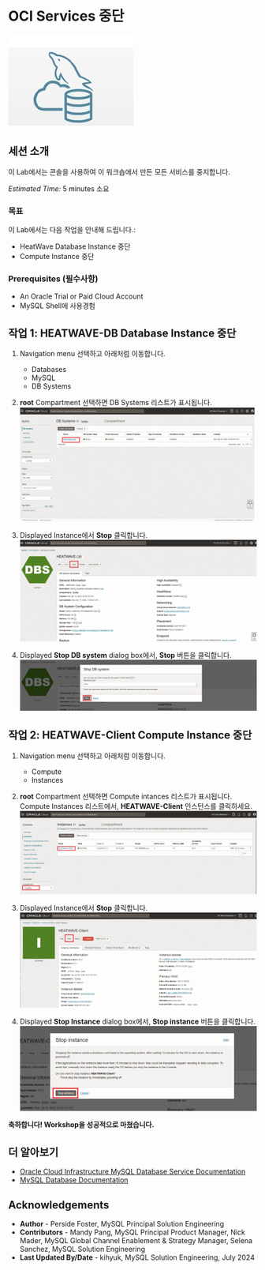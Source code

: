 # OCI Services 중단

![mysql heatwave](./images/mysql-heatwave-logo.jpg "mysql heatwave")

## 세션 소개

이 Lab에서는 콘솔을 사용하여 이 워크숍에서 만든 모든 서비스를 중지합니다.

_Estimated Time:_ 5 minutes 소요


### 목표

이 Lab에서는 다음 작업을 안내해 드립니다.:

- HeatWave Database Instance 중단
- Compute Instance 중단

### Prerequisites (필수사항)

- An Oracle Trial or Paid Cloud Account
- MySQL Shell에 사용경험

## 작업 1: HEATWAVE-DB Database Instance 중단

1. Navigation menu 선택하고 아래처럼 이동합니다.
    - Databases
    - MySQL
    - DB Systems
2. **root** Compartment 선택하면 DB Systems 리스트가 표시됩니다.
    ![navigation mysql with instance](./images/navigation-mysql-with-instance.png "navigation mysql with instance")

3. Displayed Instance에서 **Stop** 클릭합니다.
    ![mysql select stop](./images/mysql-instance-active.png " mysql select stop")

4. Displayed **Stop DB system** dialog box에서, **Stop** 버튼을 클릭합니다.
    ![mysql system stop](./images/mysql-system-stop.png " mysql system stop")

## 작업 2: HEATWAVE-Client Compute Instance 중단

1. Navigation menu 선택하고 아래처럼 이동합니다. 
    - Compute
    - Instances

2. **root** Compartment 선택하면 Compute intances 리스트가 표시됩니다. Compute Instances 리스트에서, **HEATWAVE-Client** 인스턴스를 클릭하세요.
    ![navigation compute instance](./images/navigation-compute-instance.png "navigation compute instance")

3. Displayed Instance에서 **Stop** 클릭합니다.
    ![mysql select stop](./images/compute-instance-stop.png " mysql select stop")

4. Displayed **Stop Instance** dialog box에서, **Stop instance** 버튼을 클릭합니다.
    ![mysql select stop](./images/compute-instance-stop-dialog.png " mysql select stop")

**축하합니다! Workshop을 성공적으로 마쳤습니다.**

## 더 알아보기

- [Oracle Cloud Infrastructure MySQL Database Service Documentation](https://docs.cloud.oracle.com/en-us/iaas/MySQL-database)
- [MySQL Database Documentation](https://www.MySQL.com)

## Acknowledgements

- **Author** - Perside Foster, MySQL Principal Solution Engineering
- **Contributors** - Mandy Pang, MySQL Principal Product Manager,  Nick Mader, MySQL Global Channel Enablement & Strategy Manager, Selena Sanchez, MySQL Solution Engineering
- **Last Updated By/Date** - kihyuk, MySQL Solution Engineering, July 2024
